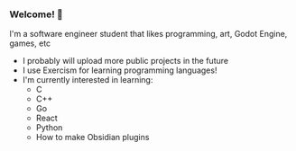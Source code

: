 ### Welcome! 👋

I'm a software engineer student that likes programming, art, Godot Engine, games, etc

- I probably will upload more public projects in the future
- I use Exercism for learning programming languages!
- I'm currently interested in learning:
  - C 
  - C++
  - Go
  - React
  - Python
  - How to make Obsidian plugins


<!--
**Lukaswbrr/lukaswbrr** is a ✨ _special_ ✨ repository because its `README.md` (this file) appears on your GitHub profile.

Here are some ideas to get you started:

- 🔭 I’m currently working on ...
- 🌱 I’m currently learning ...
- 👯 I’m looking to collaborate on ...
- 🤔 I’m looking for help with ...
- 💬 Ask me about ...
- 📫 How to reach me: ...
- 😄 Pronouns: ...
- ⚡ Fun fact: ...
-->
